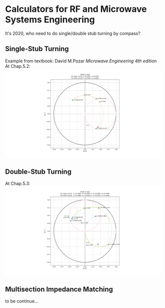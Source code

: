 # Calculators for RF and Microwave Systems Engineering
It's 2020, who need to do single/double stub turning by compass?

## Single-Stub Turning
Example from textbook: David M.Pozar *Microwave Engineering 4th edition*
At Chap.5.2:
![Single-Stub](./pictures/single_stub.png)

## Double-Stub Turning
At Chap.5.3:
![Double-Stub'](./pictures/double_stub.png)

## Multisection Impedance Matching
to be continue...